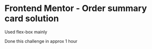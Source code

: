 # Frontend Mentor - Order summary card solution

Used flex-box mainly

Done this challenge in approx 1 hour

